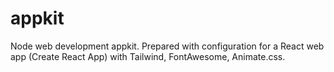 # appkit
 Node web development appkit. Prepared with configuration for a React web app (Create React App) with Tailwind, FontAwesome, Animate.css.
